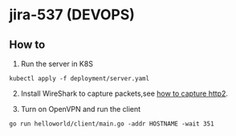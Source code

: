 # jira-537 (DEVOPS)

## How to 

1. Run the server in K8S

```
kubectl apply -f deployment/server.yaml
```

2. Install WireShark to capture packets,see [how to capture http2](https://github.com/elixir-grpc/grpc/wiki/How-to-capture-HTTP2-packages-using-Wireshark).

3. Turn on OpenVPN and run the client

```
go run helloworld/client/main.go -addr HOSTNAME -wait 351
```
